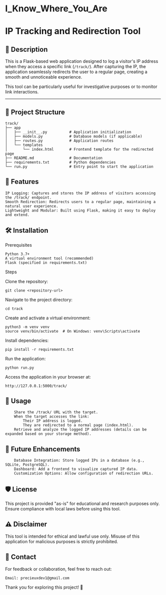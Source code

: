 # I_Know_Where_You_Are
# IP Tracking and Redirection Tool

## 📝 Description
This is a Flask-based web application designed to log a visitor's IP address when they access a specific link (`/track/`). After capturing the IP, the application seamlessly redirects the user to a regular page, creating a smooth and unnoticeable experience.

This tool can be particularly useful for investigative purposes or to monitor link interactions.

---

## 📂 Project Structure

```plaintext
track/
├── app
│   ├── __init__.py          # Application initialization
│   ├── models.py            # Database models (if applicable)
│   ├── routes.py            # Application routes
│   └── templates
│       └── index.html       # Frontend template for the redirected page
├── README.md                # Documentation
├── requirements.txt         # Python dependencies
└── run.py                   # Entry point to start the application
```

## 🚀 Features

    IP Logging: Captures and stores the IP address of visitors accessing the /track/ endpoint.
    Smooth Redirection: Redirects users to a regular page, maintaining a natural user experience.
    Lightweight and Modular: Built using Flask, making it easy to deploy and extend.

## 🛠️ Installation
Prerequisites

    Python 3.7+
    A virtual environment tool (recommended)
    Flask (specified in requirements.txt)

Steps

Clone the repository:

    git clone <repository-url>

Navigate to the project directory:

    cd track

Create and activate a virtual environment:

    python3 -m venv venv
    source venv/bin/activate  # On Windows: venv\Scripts\activate

Install dependencies:

    pip install -r requirements.txt

Run the application:

    python run.py

Access the application in your browser at:

    http://127.0.0.1:5000/track/

## 📖 Usage
```plaintext
    Share the /track/ URL with the target.
    When the target accesses the link:
        Their IP address is logged.
        They are redirected to a normal page (index.html).
    Retrieve and analyze the logged IP addresses (details can be expanded based on your storage method).
```

## 🔄 Future Enhancements
```plaintext
    Database Integration: Store logged IPs in a database (e.g., SQLite, PostgreSQL).
    Dashboard: Add a frontend to visualize captured IP data.
    Customization Options: Allow configuration of redirection URLs.
```

## 🛡️ License

This project is provided "as-is" for educational and research purposes only. Ensure compliance with local laws before using this tool.

## ⚠️ Disclaimer

This tool is intended for ethical and lawful use only. Misuse of this application for malicious purposes is strictly prohibited.

## 📧 Contact

For feedback or collaboration, feel free to reach out:

    Email: precieuxdev1@gmail.com

Thank you for exploring this project! 🎉
